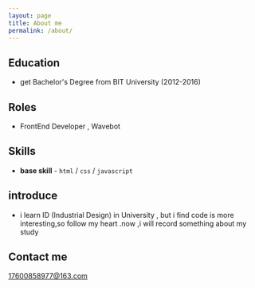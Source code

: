 ```yaml
---
layout: page
title: About me
permalink: /about/
---
```



## Education

* get Bachelor's Degree from BIT University (2012-2016) 


## Roles

* FrontEnd Developer , Wavebot

## Skills

* **base skill** - `html` / `css` / `javascript` 
<!--* **Skill 2** - `Skill` / `Skill` / `Skill` / `Skill` / `Skill` / `Skill` / `Skill`-->

    
<!--    
## Achievements

* [**This is my first achievement**](#) 
   
   Proin pellentesque malesuada mauris, quis aliquam augue vestibulum ac. Vestibulum ut feugiat nibh. Sed faucibus felis purus, sed convallis leo dictum vehicula.

***

* [**This is my second achievement**](#) 

    Proin pellentesque malesuada mauris, quis aliquam augue vestibulum ac. Vestibulum ut feugiat nibh. Sed faucibus felis purus, sed convallis leo dictum vehicula.

***

* [**This is my third achievement**](#) 

   Proin pellentesque malesuada mauris, quis aliquam augue vestibulum ac. Vestibulum ut feugiat nibh. Sed faucibus felis purus, sed convallis leo dictum vehicula-->


## introduce
* i learn ID (Industrial Design) in University , but i find code is more interesting,so follow my heart .now ,i will record something about my study
 
## Contact me

[17600858977@163.com](mailto:17600858977@163.com)